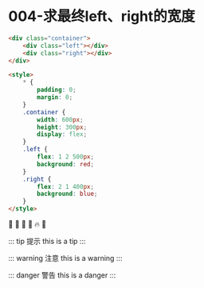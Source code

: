 # 004-求最终left、right的宽度

```html
<div class="container">
    <div class="left"></div>
    <div class="right"></div>
</div>

<style>
    * {
        padding: 0;
        margin: 0;
    }
    .container {
        width: 600px;
        height: 300px;
        display: flex;
    }
    .left {
        flex: 1 2 500px;
        background: red;
    }
    .right {
        flex: 2 1 400px;
        background: blue;
    }
</style>
```

:tada: :100: :bamboo: :gift_heart: :fire: :rocket:

::: tip 提示
this is a tip
:::

::: warning 注意
this is a warning
:::

::: danger 警告
this is a danger
:::